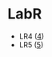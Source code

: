 ﻿# LabR

* LR4 ([4](https://rankoroff.github.io/LR4/))
* LR5 ([5](https://rankoroff.github.io/LR5/))